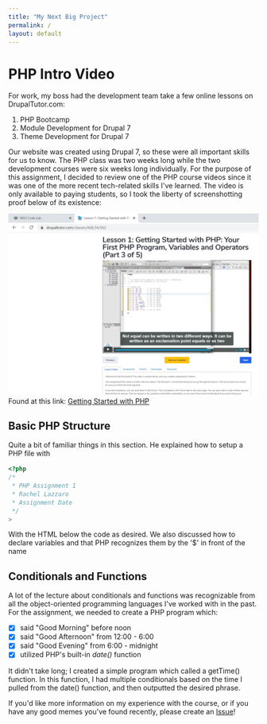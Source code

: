 ```yaml
---
title: "My Next Big Project"
permalink: /
layout: default
---
```


# PHP Intro Video

For work, my boss had the development team take a few online lessons on DrupalTutor.com:
1. PHP Bootcamp
2. Module Development for Drupal 7
3. Theme Development for Drupal 7 

Our website was created using Drupal 7, so these were all important skills for us to know. The PHP class was two weeks long while the two development courses were six weeks long individually. For the purpose of this assignment, I decided to review one of the PHP course videos since it was one of the more recent tech-related skills I've learned. The video is only available to paying students, so I took the liberty of screenshotting proof below of its existence:

![Screenshot of DruaplTutor video](video-proof.JPG "PHP Video")
Found at this link: [Getting Started with PHP](https://www.drupaltutor.com/classes/468/34/562)

## Basic PHP Structure
Quite a bit of familiar things in this section. He explained how to setup a PHP file with 

``` php
<?php
/* 
 * PHP Assignment 1
 * Rachel Lazzaro
 * Assignment Date
 */
>
```
With the HTML below the code as desired. We also discussed how to declare variables and that PHP recognizes them by the '$' in front of the name

## Conditionals and Functions
A lot of the lecture about conditionals and functions was recognizable from all the object-oriented programming languages I've worked with in the past. For the assignment, we needed to create a PHP program which:

- [x] said "Good Morning" before noon
- [x] said "Good Afternoon" from 12:00 - 6:00
- [x]  said "Good Evening" from 6:00 - midnight
- [x]  utilized PHP's built-in *date()* function

It didn't take long; I created a simple program which called a getTime() function. In this function, I had multiple conditionals based on the time I pulled from the date() function, and then outputted the desired phrase.


If you'd like more information on my experience with the course, or if you have any good memes you've found recently, please create an [Issue](https://github.com/lazzaror/MI-449-misc-markdown/issues)!
